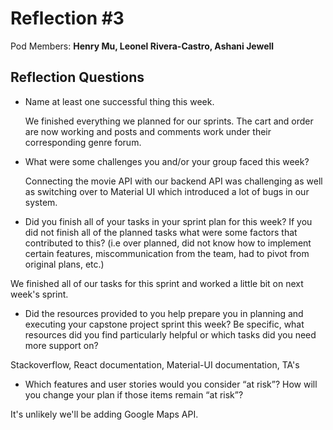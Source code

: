 # Reflection #3

Pod Members: **Henry Mu, Leonel Rivera-Castro, Ashani Jewell**

## Reflection Questions

* Name at least one successful thing this week.

  We finished everything we planned for our sprints. The cart and order are now working and posts and comments work under their corresponding genre forum. 

* What were some challenges you and/or your group faced this week?

  Connecting the movie API with our backend API was challenging as well as switching over to Material UI which introduced a lot of bugs in our system. 

* Did you finish all of your tasks in your sprint plan for this week? If you did not finish all of the planned tasks what were some factors that contributed to this?  (i.e over planned, did not know how to implement certain features, miscommunication from the team, had to pivot from original plans, etc.)

We finished all of our tasks for this sprint and worked a little bit on next week's sprint.

* Did the resources provided to you help prepare you in planning and executing your capstone project sprint this week? Be specific, what resources did you find particularly helpful or which tasks did you need more support on?

Stackoverflow, React documentation, Material-UI documentation, TA's 

* Which features and user stories would you consider “at risk”? How will you change your plan if those items remain “at risk”?

It's unlikely we'll be adding Google Maps API. 

